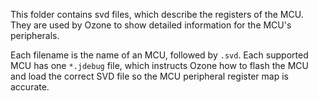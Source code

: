 This folder contains svd files, which describe the registers of the MCU.  They are used by Ozone to show detailed information for the MCU's peripherals.

Each filename is the name of an MCU, followed by `.svd`.  Each supported MCU has one `*.jdebug` file, which instructs Ozone how to flash the MCU and load the correct SVD file so the MCU peripheral register map is accurate.